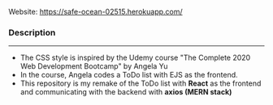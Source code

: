Website: https://safe-ocean-02515.herokuapp.com/

### Description

---

- The CSS style is inspired by the Udemy course "The Complete 2020 Web Development Bootcamp" by Angela Yu
- In the course, Angela codes a ToDo list with EJS as the frontend.
- This repository is my remake of the ToDo list with **React** as the frontend and communicating with the backend with **axios (MERN stack)**
